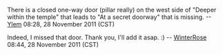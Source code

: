 There is a closed one-way door (pillar really) on the west side of
"Deeper within the temple" that leads to "At a secret doorway" that is
missing. --[Ylem](User:Ylem "wikilink") 08:28, 28 November 2011 (CST)

  
Indeed, I missed that door. Thank you, I'll add it asap. :) --
[WinterRose](User:WinterRose "wikilink") 08:44, 28 November 2011 (CST)
